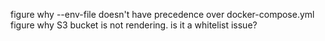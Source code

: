 figure why --env-file doesn't have precedence over docker-compose.yml
figure why S3 bucket is not rendering. is it a whitelist issue?
